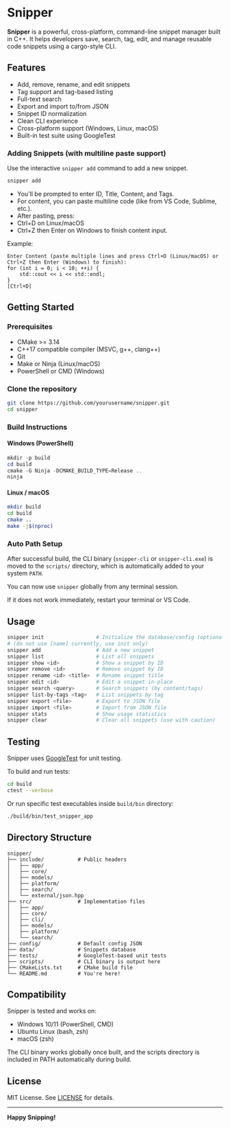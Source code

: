 # Snipper

**Snipper** is a powerful, cross-platform, command-line snippet manager built in C++.
It helps developers save, search, tag, edit, and manage reusable code snippets using a cargo-style CLI.

## Features

- Add, remove, rename, and edit snippets
- Tag support and tag-based listing
- Full-text search
- Export and import to/from JSON
- Snippet ID normalization
- Clean CLI experience
- Cross-platform support (Windows, Linux, macOS)
- Built-in test suite using GoogleTest

### Adding Snippets (with multiline paste support)

Use the interactive `snipper add` command to add a new snippet.

```bash
snipper add
```

- You'll be prompted to enter ID, Title, Content, and Tags.
- For content, you can paste multiline code (like from VS Code, Sublime, etc.).
- After pasting, press:
- Ctrl+D on Linux/macOS
- Ctrl+Z then Enter on Windows
to finish content input.

Example:

```
Enter Content (paste multiple lines and press Ctrl+D (Linux/macOS) or Ctrl+Z then Enter (Windows) to finish):
for (int i = 0; i < 10; ++i) {
    std::cout << i << std::endl;
}
[Ctrl+D]
```

## Getting Started

### Prerequisites

- CMake >= 3.14
- C++17 compatible compiler (MSVC, g++, clang++)
- Git
- Make or Ninja (Linux/macOS)
- PowerShell or CMD (Windows)

### Clone the repository

```bash
git clone https://github.com/yourusername/snipper.git
cd snipper
```

### Build Instructions

#### Windows (PowerShell)

```powershell
mkdir -p build
cd build
cmake -G Ninja -DCMAKE_BUILD_TYPE=Release ..
ninja
```

#### Linux / macOS

```bash
mkdir build
cd build
cmake ..
make -j$(nproc)
```

### Auto Path Setup

After successful build, the CLI binary (`snipper-cli` or `snipper-cli.exe`) is moved to the `scripts/` directory, which is automatically added to your system `PATH`.

You can now use `snipper` globally from any terminal session.

If it does not work immediately, restart your terminal or VS Code.

## Usage

```bash
snipper init                 # Initialize the database/config (optional) - creates backup if [name] is promted
# (do not use [name] currently, use init only)
snipper add                  # Add a new snippet
snipper list                 # List all snippets
snipper show <id>            # Show a snippet by ID
snipper remove <id>          # Remove snippet by ID
snipper rename <id> <title>  # Rename snippet title
snipper edit <id>            # Edit a snippet in-place
snipper search <query>       # Search snippets (by content/tags)
snipper list-by-tags <tag>   # List snippets by tag
snipper export <file>        # Export to JSON file
snipper import <file>        # Import from JSON file
snipper stats                # Show usage statistics
snipper clear                # Clear all snippets (use with caution)
```

## Testing

Snipper uses [GoogleTest](https://github.com/google/googletest) for unit testing.

To build and run tests:

```bash
cd build
ctest --verbose
```

Or run specific test executables inside `build/bin` directory:

```bash
./build/bin/test_snipper_app
```

## Directory Structure

```
snipper/
├── include/           # Public headers
│   ├── app/
│   ├── core/
│   ├── models/
│   ├── platform/
│   ├── search/
│   └── external/json.hpp
├── src/               # Implementation files
│   ├── app/
│   ├── core/
│   ├── cli/
│   ├── models/
│   ├── platform/
│   └── search/
├── config/            # Default config JSON
├── data/              # Snippets database
├── tests/             # GoogleTest-based unit tests
├── scripts/           # CLI binary is output here
├── CMakeLists.txt     # CMake build file
└── README.md          # You're here!
```

## Compatibility

Snipper is tested and works on:

- Windows 10/11 (PowerShell, CMD)
- Ubuntu Linux (bash, zsh)
- macOS (zsh)

The CLI binary works globally once built, and the scripts directory is included in PATH automatically during build.

## License

MIT License. See [LICENSE](LICENSE) for details.

---

**Happy Snipping!**
